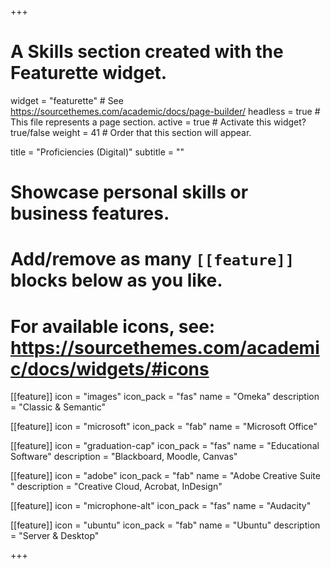 +++
# A Skills section created with the Featurette widget.
widget = "featurette"  # See https://sourcethemes.com/academic/docs/page-builder/
headless = true  # This file represents a page section.
active = true  # Activate this widget? true/false
weight = 41  # Order that this section will appear.

title = "Proficiencies (Digital)"
subtitle = ""

# Showcase personal skills or business features.
# 
# Add/remove as many `[[feature]]` blocks below as you like.
# 
# For available icons, see: https://sourcethemes.com/academic/docs/widgets/#icons

[[feature]]
  icon = "images"
  icon_pack = "fas"
  name = "Omeka"
  description = "Classic & Semantic"
  
[[feature]]
  icon = "microsoft"
  icon_pack = "fab"
  name = "Microsoft Office"
  
[[feature]]
  icon = "graduation-cap"
  icon_pack = "fas"
  name = "Educational Software"
  description = "Blackboard, Moodle, Canvas"

[[feature]]
  icon = "adobe"
  icon_pack = "fab"
  name = "Adobe Creative Suite "
  description = "Creative Cloud, Acrobat, InDesign"

[[feature]]
  icon = "microphone-alt"
  icon_pack = "fas"
  name = "Audacity"

[[feature]]
  icon = "ubuntu"
  icon_pack = "fab"
  name = "Ubuntu"
  description = "Server & Desktop"



+++
